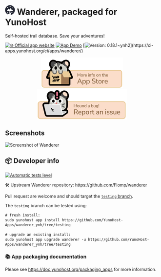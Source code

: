 <!--
N.B.: This README was automatically generated by <https://github.com/YunoHost/apps_tools/blob/main/readme_generator>
It shall NOT be edited by hand.
-->

<h1>
  <img src="https://raw.githubusercontent.com/YunoHost/apps/main/logos/wanderer.png" width="32px" alt="Logo of Wanderer">
  Wanderer, packaged for YunoHost
</h1>

Self-hosted trail database. Save your adventures! 

[![🌐 Official app website](https://img.shields.io/badge/Official_app_website-darkgreen?style=for-the-badge)](https://wanderer.to/)
[![App Demo](https://img.shields.io/badge/App_Demo-blue?style=for-the-badge)](https://demo.wanderer.to/)
[![Version: 0.18.1~ynh2](https://img.shields.io/badge/Version-0.18.1~ynh2-rgb(18,138,11)?style=for-the-badge)](https://ci-apps.yunohost.org/ci/apps/wanderer/)

<div align="center">
<a href="https://apps.yunohost.org/app/wanderer"><img height="100px" src="https://github.com/YunoHost/yunohost-artwork/raw/refs/heads/main/badges/neopossum-badges/badge_more_info_on_the_appstore.svg"/></a>
<a href="https://github.com/YunoHost-Apps/wanderer_ynh/issues"><img height="100px" src="https://github.com/YunoHost/yunohost-artwork/raw/refs/heads/main/badges/neopossum-badges/badge_report_an_issue.svg"/></a>
</div>


## Screenshots
![Screenshot of Wanderer](./doc/screenshots/wanderer.png)

## 📦 Developer info

[![Automatic tests level](https://apps.yunohost.org/badge/cilevel/wanderer)](https://ci-apps.yunohost.org/ci/apps/wanderer/)

🛠️ Upstream Wanderer repository: <https://github.com/Flomp/wanderer>

Pull request are welcome and should target the [`testing` branch](https://github.com/YunoHost-Apps/wanderer_ynh/tree/testing).

The `testing` branch can be tested using:
```
# fresh install:
sudo yunohost app install https://github.com/YunoHost-Apps/wanderer_ynh/tree/testing

# upgrade an existing install:
sudo yunohost app upgrade wanderer -u https://github.com/YunoHost-Apps/wanderer_ynh/tree/testing
```

### 📚 App packaging documentation

Please see <https://doc.yunohost.org/packaging_apps> for more information.